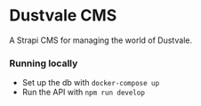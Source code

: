 # Dustvale CMS

A Strapi CMS for managing the world of Dustvale.

### Running locally
* Set up the db with `docker-compose up`
* Run the API with `npm run develop`
